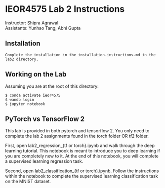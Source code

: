 # IEOR4575 Lab 2 Instructions
Instructor: Shipra Agrawal\
Assistants: Yunhao Tang, Abhi Gupta

## Installation
```
Complete the installation in the installation-instructions.md in the lab2 directory.
```

## Working on the Lab
Assuming you are at the root of this directory:
```
$ conda activate ieor4575
$ wandb login
$ jupyter notebook
```

## PyTorch vs TensorFlow 2
This lab is provided in both pytorch and tensorflow 2. You only need to complete the lab 2 assignments found in the torch folder OR tf2 folder.

First, open lab2_regression_{tf or torch}.ipynb and walk through the deep learning tutorial. This notebook is meant to introduce you to deep learning if you are completely new to it. At the end of this notebook, you will complete a supervised learning regression task.

Second, open lab2_classification_{tf or torch}.ipynb. Follow the instructions within the notebook to complete the supervised learning classification task on the MNIST dataset.